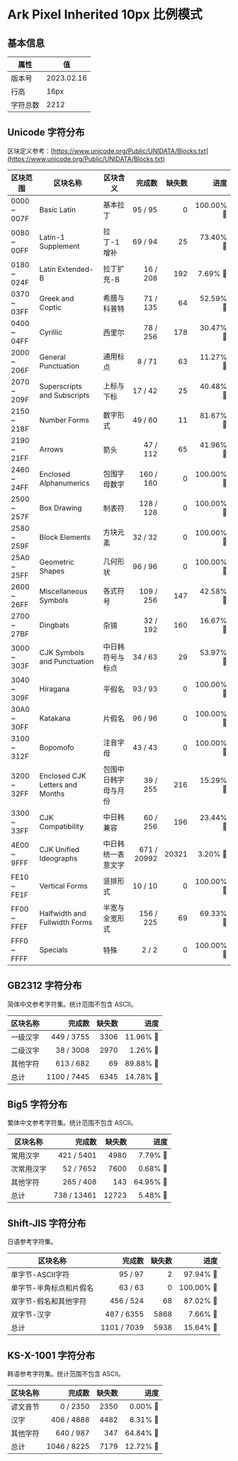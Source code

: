 # Ark Pixel Inherited 10px 比例模式

## 基本信息

| 属性 | 值 |
|---|---|
| 版本号 | 2023.02.16 |
| 行高 | 16px |
| 字符总数 | 2212 |

## Unicode 字符分布

区块定义参考：[https://www.unicode.org/Public/UNIDATA/Blocks.txt](https://www.unicode.org/Public/UNIDATA/Blocks.txt)

| 区块范围 | 区块名称 | 区块含义 | 完成数 | 缺失数 | 进度 |
|---|---|---|---:|---:|---:|
| 0000 ~ 007F | Basic Latin | 基本拉丁 | 95 / 95 | 0 | 100.00% 🚩 |
| 0080 ~ 00FF | Latin-1 Supplement | 拉丁-1 增补 | 69 / 94 | 25 | 73.40% 🚧 |
| 0180 ~ 024F | Latin Extended-B | 拉丁扩充-B | 16 / 208 | 192 | 7.69% 🚧 |
| 0370 ~ 03FF | Greek and Coptic | 希腊与科普特 | 71 / 135 | 64 | 52.59% 🚧 |
| 0400 ~ 04FF | Cyrillic | 西里尔 | 78 / 256 | 178 | 30.47% 🚧 |
| 2000 ~ 206F | General Punctuation | 通用标点 | 8 / 71 | 63 | 11.27% 🚧 |
| 2070 ~ 209F | Superscripts and Subscripts | 上标与下标 | 17 / 42 | 25 | 40.48% 🚧 |
| 2150 ~ 218F | Number Forms | 数字形式 | 49 / 60 | 11 | 81.67% 🚧 |
| 2190 ~ 21FF | Arrows | 箭头 | 47 / 112 | 65 | 41.96% 🚧 |
| 2460 ~ 24FF | Enclosed Alphanumerics | 包围字母数字 | 160 / 160 | 0 | 100.00% 🚩 |
| 2500 ~ 257F | Box Drawing | 制表符 | 128 / 128 | 0 | 100.00% 🚩 |
| 2580 ~ 259F | Block Elements | 方块元素 | 32 / 32 | 0 | 100.00% 🚩 |
| 25A0 ~ 25FF | Geometric Shapes | 几何形状 | 96 / 96 | 0 | 100.00% 🚩 |
| 2600 ~ 26FF | Miscellaneous Symbols | 各式符号 | 109 / 256 | 147 | 42.58% 🚧 |
| 2700 ~ 27BF | Dingbats | 杂锦 | 32 / 192 | 160 | 16.67% 🚧 |
| 3000 ~ 303F | CJK Symbols and Punctuation | 中日韩符号与标点 | 34 / 63 | 29 | 53.97% 🚧 |
| 3040 ~ 309F | Hiragana | 平假名 | 93 / 93 | 0 | 100.00% 🚩 |
| 30A0 ~ 30FF | Katakana | 片假名 | 96 / 96 | 0 | 100.00% 🚩 |
| 3100 ~ 312F | Bopomofo | 注音字母 | 43 / 43 | 0 | 100.00% 🚩 |
| 3200 ~ 32FF | Enclosed CJK Letters and Months | 包围中日韩字母与月份 | 39 / 255 | 216 | 15.29% 🚧 |
| 3300 ~ 33FF | CJK Compatibility | 中日韩兼容 | 60 / 256 | 196 | 23.44% 🚧 |
| 4E00 ~ 9FFF | CJK Unified Ideographs | 中日韩统一表意文字 | 671 / 20992 | 20321 | 3.20% 🚧 |
| FE10 ~ FE1F | Vertical Forms | 竖排形式 | 10 / 10 | 0 | 100.00% 🚩 |
| FF00 ~ FFEF | Halfwidth and Fullwidth Forms | 半宽与全宽形式 | 156 / 225 | 69 | 69.33% 🚧 |
| FFF0 ~ FFFF | Specials | 特殊 | 2 / 2 | 0 | 100.00% 🚩 |

## GB2312 字符分布

简体中文参考字符集。统计范围不包含 ASCII。

| 区块名称 | 完成数 | 缺失数 | 进度 |
|---|---:|---:|---:|
| 一级汉字 | 449 / 3755 | 3306 | 11.96% 🚧 |
| 二级汉字 | 38 / 3008 | 2970 | 1.26% 🚧 |
| 其他字符 | 613 / 682 | 69 | 89.88% 🚧 |
| 总计 | 1100 / 7445 | 6345 | 14.78% 🚧 |

## Big5 字符分布

繁体中文参考字符集。统计范围不包含 ASCII。

| 区块名称 | 完成数 | 缺失数 | 进度 |
|---|---:|---:|---:|
| 常用汉字 | 421 / 5401 | 4980 | 7.79% 🚧 |
| 次常用汉字 | 52 / 7652 | 7600 | 0.68% 🚧 |
| 其他字符 | 265 / 408 | 143 | 64.95% 🚧 |
| 总计 | 738 / 13461 | 12723 | 5.48% 🚧 |

## Shift-JIS 字符分布

日语参考字符集。

| 区块名称 | 完成数 | 缺失数 | 进度 |
|---|---:|---:|---:|
| 单字节-ASCII字符 | 95 / 97 | 2 | 97.94% 🚧 |
| 单字节-半角标点和片假名 | 63 / 63 | 0 | 100.00% 🚩 |
| 双字节-假名和其他字符 | 456 / 524 | 68 | 87.02% 🚧 |
| 双字节-汉字 | 487 / 6355 | 5868 | 7.66% 🚧 |
| 总计 | 1101 / 7039 | 5938 | 15.64% 🚧 |

## KS-X-1001 字符分布

韩语参考字符集。统计范围不包含 ASCII。

| 区块名称 | 完成数 | 缺失数 | 进度 |
|---|---:|---:|---:|
| 谚文音节 | 0 / 2350 | 2350 | 0.00% 🚧 |
| 汉字 | 406 / 4888 | 4482 | 8.31% 🚧 |
| 其他字符 | 640 / 987 | 347 | 64.84% 🚧 |
| 总计 | 1046 / 8225 | 7179 | 12.72% 🚧 |
